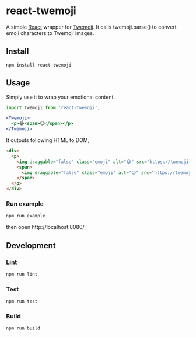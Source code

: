 # react-twemoji
A simple [React](https://facebook.github.io/react/) wrapper for [Twemoji](https://github.com/twitter/twemoji).
It calls twemoji.parse() to convert emoji characters to Twemoji images.

## Install

```shell
npm install react-twemoji
```

## Usage

Simply use it to wrap your emotional content.

```jsx
import Twemoji from 'react-twemoji';

<Twemoji>
  <p>😂<span>😉</span></p>
</Twemoji>
```

It outputs following HTML to DOM,

```html
<div>
  <p>
    <img draggable="false" class="emoji" alt="😂" src="https://twemoji.maxcdn.com/2/72x72/1f602.png">
    <span>
      <img draggable="false" class="emoji" alt="😉" src="https://twemoji.maxcdn.com/2/72x72/1f609.png">
    </span>
  </p>
</div>
```

### Run example

```sh
npm run example
```
then open http://localhost:8080/

## Development
### Lint

```sh
npm run lint
```

### Test

```sh
npm run test
```

### Build

```sh
npm run build
```
